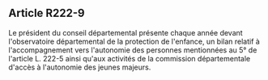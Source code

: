 ## Article R222-9

Le président du conseil départemental présente chaque année devant l'observatoire départemental de la
protection de l'enfance, un bilan relatif à l'accompagnement vers l'autonomie des personnes mentionnées
au 5° de l'article L. 222-5 ainsi qu'aux activités de la commission départementale d'accès à l'autonomie des
jeunes majeurs.


